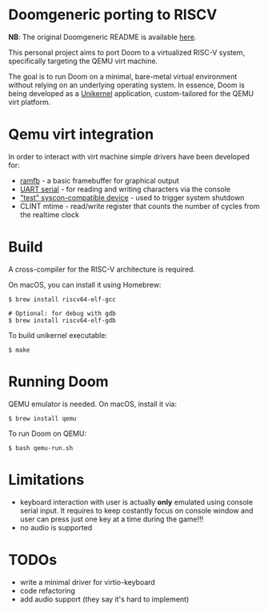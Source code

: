 # Doomgeneric porting to RISCV
__NB__: The original Doomgeneric README is available [here](README_ORIG.md).

This personal project aims to port Doom to a virtualized RISC-V system, specifically targeting the QEMU virt machine.

The goal is to run Doom on a minimal, bare-metal virtual environment without relying on an underlying operating system. In essence, Doom is being developed as a [Unikernel](https://en.wikipedia.org/wiki/Unikernel) application, custom-tailored for the QEMU virt platform.

# Qemu virt integration

In order to interact with virt machine simple drivers have been developed for:
* [ramfb](https://wiki.osdev.org/Ramfb) - a basic framebuffer for graphical output
* [UART serial](https://wiki.osdev.org/RISC-V_Meaty_Skeleton_with_QEMU_virt_board#src/uart/uart.h) - for reading and writing characters via the console
* ["test" syscon-compatible device](https://wiki.osdev.org/RISC-V_Meaty_Skeleton_with_QEMU_virt_board#src/syscon/syscon.h) - used to trigger system shutdown
* CLINT mtime - read/write register that counts the number of cycles from the realtime clock

# Build
A cross-compiler for the RISC-V architecture is required.

On macOS, you can install it using Homebrew:
```shell
$ brew install riscv64-elf-gcc

# Optional: for debug with gdb
$ brew install riscv64-elf-gdb
```

To build unikernel executable:
```shell
$ make
```
# Running Doom
QEMU emulator is needed. On macOS, install it via:
```shell
$ brew install qemu
```

To run Doom on QEMU:
```shell
$ bash qemu-run.sh
```

# Limitations
* keyboard interaction with user is actually **only** emulated using console serial input. It requires to keep costantly focus on console window and user can press just one key at a time during the game!!!
* no audio is supported

# TODOs
* write a minimal driver for virtio-keyboard
* code refactoring
* add audio support (they say it's hard to implement)
